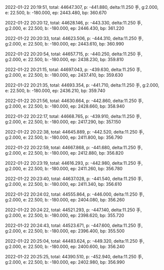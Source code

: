 2022-01-22 20:19:51, total: 44647.307, p: -441.880, delta:11.250 手, g:2.000, e: 22.500, b: -180.000, ep: 2443.480, bp: 360.670

2022-01-22 20:20:12, total: 44628.146, p: -443.330, delta:11.250 手, g:2.000, e: 22.500, b: -180.000, ep: 2446.430, bp: 361.220

2022-01-22 20:20:33, total: 44623.506, p: -444.310, delta:11.250 手, g:2.000, e: 22.500, b: -180.000, ep: 2443.610, bp: 360.990

2022-01-22 20:20:54, total: 44657.715, p: -440.250, delta:11.250 手, g:2.000, e: 22.500, b: -180.000, ep: 2438.230, bp: 359.810

2022-01-22 20:21:15, total: 44697.043, p: -439.630, delta:11.250 手, g:2.000, e: 22.500, b: -180.000, ep: 2437.410, bp: 359.630

2022-01-22 20:21:35, total: 44693.354, p: -441.710, delta:11.250 手, g:2.000, e: 22.500, b: -180.000, ep: 2436.210, bp: 359.740

2022-01-22 20:21:56, total: 44630.664, p: -442.860, delta:11.250 手, g:2.000, e: 22.500, b: -180.000, ep: 2428.660, bp: 358.940

2022-01-22 20:22:17, total: 44668.765, p: -439.910, delta:11.250 手, g:2.000, e: 22.500, b: -180.000, ep: 2417.290, bp: 357.150

2022-01-22 20:22:38, total: 44645.889, p: -442.520, delta:11.250 手, g:2.000, e: 22.500, b: -180.000, ep: 2411.800, bp: 356.790

2022-01-22 20:22:59, total: 44667.868, p: -441.680, delta:11.250 手, g:2.000, e: 22.500, b: -180.000, ep: 2412.880, bp: 356.820

2022-01-22 20:23:19, total: 44616.293, p: -442.980, delta:11.250 手, g:2.000, e: 22.500, b: -180.000, ep: 2411.260, bp: 356.780

2022-01-22 20:23:40, total: 44637.028, p: -441.540, delta:11.250 手, g:2.000, e: 22.500, b: -180.000, ep: 2411.340, bp: 356.610

2022-01-22 20:24:02, total: 44555.864, p: -446.000, delta:11.250 手, g:2.000, e: 22.500, b: -180.000, ep: 2404.080, bp: 356.260

2022-01-22 20:24:22, total: 44521.293, p: -447.140, delta:11.250 手, g:2.000, e: 22.500, b: -180.000, ep: 2398.620, bp: 355.720

2022-01-22 20:24:43, total: 44523.671, p: -447.600, delta:11.250 手, g:2.000, e: 22.500, b: -180.000, ep: 2396.400, bp: 355.500

2022-01-22 20:25:04, total: 44483.624, p: -449.320, delta:11.250 手, g:2.000, e: 22.500, b: -180.000, ep: 2400.600, bp: 356.240

2022-01-22 20:25:25, total: 44390.510, p: -452.940, delta:11.250 手, g:2.000, e: 22.500, b: -180.000, ep: 2402.980, bp: 356.990